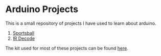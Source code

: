 # Arduino Projects

This is a small repository of projects I have used to learn about arduino.

1. [Sportsball](/Sportsball)
2. [IR Decode](/IRFixed%20Decode)

The kit used for most of these projects can be found [here](https://amzn.to/2ZpTOWi).
